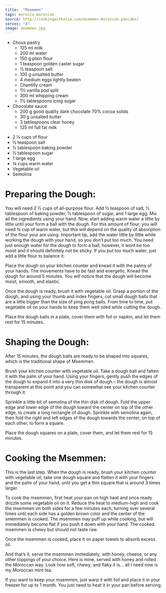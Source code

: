 ```yaml
---
title:  "Msemmen"
tags: morocco moroccan
source: http://cookingwithalia.com/msemmen-moroccan-pancake/
serves: "4"
image: msemmen.jpg
---
```

* Choux pastry
  * 125 ml milk
  * 200 ml water
  * 150 g plain flour
  * 1 teaspoon golden caster sugar
  * ½ teaspoon salt
  * 100 g unsalted butter
  * 4 medium eggs lightly beaten
  * Chantilly cream
  * 1½ vanilla pod split
  * 300 ml whipping cream
  * 1½ tablespoons icing sugar
* Chocolate sauce
  * 200 g good quality dark chocolate 70% cocoa solids
  * 30 g unsalted butter
  * 3 tablespoons clear honey
  * 125 ml full fat milk

- 2 ½ cups of flour
- ½ teaspoon salt
- ½ tablespoon baking powder
- ½ tablespoon sugar
- 1 large egg
- ¾ cups warm water
- Vegetable oil
- Semolina

# Preparing the Dough:

You will need 2 ½ cups of all-purpose flour. Add ½ teaspoon of salt, ½ tablespoon of baking powder, ½ tablespoon of sugar, and 1 large egg. Mix all the ingredients using your hand. Now, start adding warm water a little by little until your form a ball with the dough. For this amount of flour, you will need ¾ cup of warm water, but this will depend on the quality of absorption of the flour your are using. Important tip, add the water little by little while working the dough with your hand, so you don’t put too much. You need just enough water for the dough to form a ball; however, it wont be too moist and it should definitely not be sticky. If you put too much water, just add a little flour to balance it.

Place the dough on your kitchen counter and knead it with the palms of your hands. The movements have to be fast and energetic. Knead the dough for around 5 minutes. You will notice that the dough will become moist, smooth, and elastic.

Once the dough is ready, brush it with vegetable oil. Grasp a portion of the dough, and using your thumb and index fingers, cut small dough balls that are a little bigger than the size of ping pong balls. From time to time, put vegetable oil on your hands to keep them well oiled while cutting the dough.

Place the dough balls in a plate, cover them with foil or napkin, and let them rest for 15 minutes.

# Shaping the Dough:

After 15 minutes, the dough balls are ready to be shaped into squares, which is the traditional shape of Msemmen.

Brush your kitchen counter with vegetable oil. Take a dough ball and fatten it with the palm of your hand. Using your fingers, gently push the edges of the dough to expand it into a very thin disk of dough – the dough is almost transparent at this point and you can somewhat see your kitchen counter through it.

Sprinkle a little bit of semolina of the thin disk of dough. Fold the upper edge and lower edge of the dough toward the center on top of the other edge, to create a long rectangle of dough. Sprinkle with semolina again, then fold the right and left edges of the dough towards the center, on top of each other, to form a square.

Place the dough squares on a plate, cover them, and let them rest for 15 minutes.

# Cooking the Msemmen:

This is the last step. When the dough is ready, brush your kitchen counter with vegetable oil, take one dough square and flatten it with your fingers and the palm of your hand, until you get a thin square that is around 3 times larger.

To cook the msemmen, first heat your pan on high heat and once ready drizzle some vegetable oil on it. Reduce the heat to medium-high and cook the msemmen on both sides for a few minutes each, turning over several times until each side has a golden brown color and the center of the smemmen is cooked. The msemmen may puff up while cooking, but will immediately become flat if you push it down with your hand. The cooked msemmen is chewy but should not taste raw.

Once the msemmen is cooked, place it on paper towels to absorb excess oil.

And that’s it, serve the msemmen immediately, with honey, cheese, or any other toppings of your choice. Here is mine, served with honey and rolled the Moroccan way. Look how soft, chewy, and flaky it is... all I need now is my Moroccan mint tea.

If you want to keep your msemmen, just warp it with foil and place it in your freezer for up to 1 month. You just need to heat it in your pan before serving.
